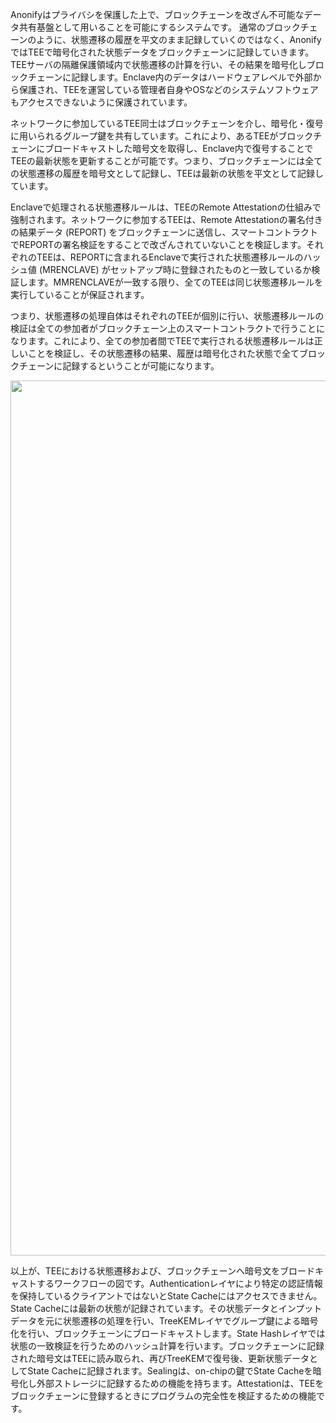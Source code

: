 Anonifyはプライバシを保護した上で、ブロックチェーンを改ざん不可能なデータ共有基盤として用いることを可能にするシステムです。
通常のブロックチェーンのように、状態遷移の履歴を平文のまま記録していくのではなく、AnonifyではTEEで暗号化された状態データをブロックチェーンに記録していきます。TEEサーバの隔離保護領域内で状態遷移の計算を行い、その結果を暗号化しブロックチェーンに記録します。Enclave内のデータはハードウェアレベルで外部から保護され、TEEを運営している管理者自身やOSなどのシステムソフトウェアもアクセスできないように保護されています。

ネットワークに参加しているTEE同士はブロックチェーンを介し、暗号化・復号に用いられるグループ鍵を共有しています。これにより、あるTEEがブロックチェーンにブロードキャストした暗号文を取得し、Enclave内で復号することでTEEの最新状態を更新することが可能です。つまり、ブロックチェーンには全ての状態遷移の履歴を暗号文として記録し、TEEは最新の状態を平文として記録しています。

Enclaveで処理される状態遷移ルールは、TEEのRemote Attestationの仕組みで強制されます。ネットワークに参加するTEEは、Remote Attestationの署名付きの結果データ (REPORT) をブロックチェーンに送信し、スマートコントラクトでREPORTの署名検証をすることで改ざんされていないことを検証します。それぞれのTEEは、REPORTに含まれるEnclaveで実行された状態遷移ルールのハッシュ値 (MRENCLAVE) がセットアップ時に登録されたものと一致しているか検証します。MMRENCLAVEが一致する限り、全てのTEEは同じ状態遷移ルールを実行していることが保証されます。

つまり、状態遷移の処理自体はそれぞれのTEEが個別に行い、状態遷移ルールの検証は全ての参加者がブロックチェーン上のスマートコントラクトで行うことになります。これにより、全ての参加者間でTEEで実行される状態遷移ルールは正しいことを検証し、その状態遷移の結果、履歴は暗号化された状態で全てブロックチェーンに記録するということが可能になります。

<div align="center">
<img src="https://user-images.githubusercontent.com/20852667/81645749-16011980-9465-11ea-80c2-9fe3b11e0ff1.png" width="1400px">
</div>

以上が、TEEにおける状態遷移および、ブロックチェーンへ暗号文をブロードキャストするワークフローの図です。Authenticationレイヤにより特定の認証情報を保持しているクライアントではないとState Cacheにはアクセスできません。State Cacheには最新の状態が記録されています。その状態データとインプットデータを元に状態遷移の処理を行い、TreeKEMレイヤでグループ鍵による暗号化を行い、ブロックチェーンにブロードキャストします。State Hashレイヤでは状態の一致検証を行うためのハッシュ計算を行います。ブロックチェーンに記録された暗号文はTEEに読み取られ、再びTreeKEMで復号後、更新状態データとしてState Cacheに記録されます。Sealingは、on-chipの鍵でState Cacheを暗号化し外部ストレージに記録するための機能を持ちます。Attestationは、TEEをブロックチェーンに登録するときにプログラムの完全性を検証するための機能です。